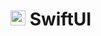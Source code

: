 # <img src="https://github.com/omercankoc/documents-swift-ui/blob/main/Images/swiftui.png" alt="SwiftUI" width="24" height="24"> SwiftUI

